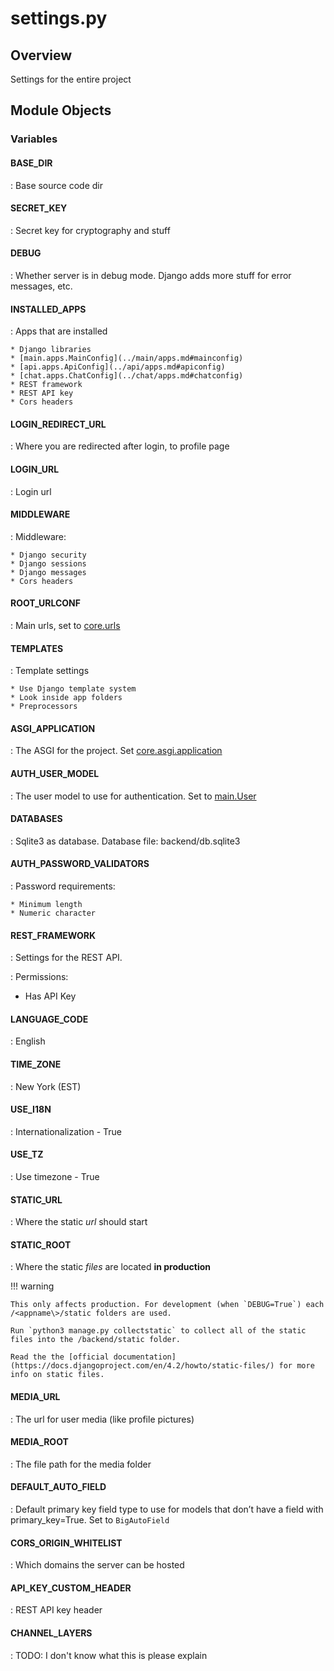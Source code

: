 # settings.py

## Overview

Settings for the entire project

## Module Objects

### Variables

#### BASE_DIR

:   Base source code dir

#### SECRET_KEY

:   Secret key for cryptography and stuff

#### DEBUG

:   Whether server is in debug mode. Django adds more stuff for error messages, etc.

#### INSTALLED_APPS

:   Apps that are installed

    * Django libraries
    * [main.apps.MainConfig](../main/apps.md#mainconfig)
    * [api.apps.ApiConfig](../api/apps.md#apiconfig)
    * [chat.apps.ChatConfig](../chat/apps.md#chatconfig)
    * REST framework
    * REST API key
    * Cors headers

#### LOGIN_REDIRECT_URL

:   Where you are redirected after login, to profile page

#### LOGIN_URL

:   Login url

#### MIDDLEWARE

:   Middleware:

    * Django security
    * Django sessions
    * Django messages
    * Cors headers

#### ROOT_URLCONF

:   Main urls, set to [core.urls](./urls.md)

#### TEMPLATES

:   Template settings

    * Use Django template system
    * Look inside app folders
    * Preprocessors

#### ASGI_APPLICATION

:   The ASGI for the project. Set [core.asgi.application](./asgi.md#application)

#### AUTH_USER_MODEL

:   The user model to use for authentication. Set to [main.User](../main/models.md#user)

#### DATABASES

:   Sqlite3 as database. Database file: backend/db.sqlite3

#### AUTH_PASSWORD_VALIDATORS

:   Password requirements:

    * Minimum length
    * Numeric character

#### REST_FRAMEWORK

:   Settings for the REST API.

:   Permissions:

* Has API Key

#### LANGUAGE_CODE

:   English

#### TIME_ZONE

:   New York (EST)

#### USE_I18N

:   Internationalization - True

#### USE_TZ

:   Use timezone - True

#### STATIC_URL

:   Where the static *url* should start

#### STATIC_ROOT

:   Where the static *files* are located **in production**

!!! warning

    This only affects production. For development (when `DEBUG=True`) each /<appname\>/static folders are used.
    
    Run `python3 manage.py collectstatic` to collect all of the static files into the /backend/static folder.

    Read the the [official documentation](https://docs.djangoproject.com/en/4.2/howto/static-files/) for more info on static files.

#### MEDIA_URL

:   The url for user media (like profile pictures)

#### MEDIA_ROOT

:   The file path for the media folder

#### DEFAULT_AUTO_FIELD

:   Default primary key field type to use for models that don’t have a field with primary_key=True. Set to `BigAutoField`

#### CORS_ORIGIN_WHITELIST

:   Which domains the server can be hosted

#### API_KEY_CUSTOM_HEADER

:   REST API key header

#### CHANNEL_LAYERS

:   TODO: I don't know what this is please explain
